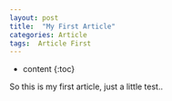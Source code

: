 ```yaml
---
layout: post
title:  "My First Article"
categories: Article
tags:  Article First 
---
```


* content
{:toc}

So this is my first article, just a little test..
